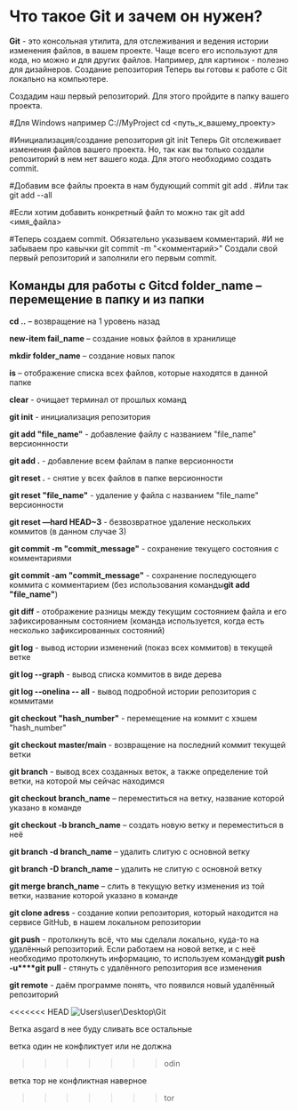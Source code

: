 # Что такое Git и зачем он нужен?
**Git** - это консольная утилита, для отслеживания и ведения истории изменения файлов, в вашем проекте. Чаще всего его используют для кода, но можно и для других файлов. Например, для картинок - полезно для дизайнеров.
Создание репозитория
Теперь вы готовы к работе с Git локально на компьютере.

Создадим наш первый репозиторий. Для этого пройдите в папку вашего проекта.

 #Для Windows например С://MyProject
cd <путь_к_вашему_проекту>

#Инициализация/создание репозитория
git init
Теперь Git отслеживает изменения файлов вашего проекта. Но, так как вы только создали репозиторий в нем нет вашего кода. Для этого необходимо создать commit.

#Добавим все файлы проекта в нам будующий commit
git add .
#Или так
git add --all

#Если хотим добавить конкретный файл то можно так
git add <имя_файла> 

#Теперь создаем commit. Обязательно указываем комментарий.
#И не забываем про кавычки
git commit -m "<комментарий>"
Cоздали свой первый репозиторий и заполнили его первым commit.
## Команды для работы с Git**cd folder_name** – перемещение в папку и из папки

**cd ..** – возвращение на 1 уровень назад

**new-item fail_name** – создание новых файлов в хранилище

**mkdir folder_name** – создание новых папок

**is** – отображение списка всех файлов, которые находятся в данной папке

**clear** - очищает терминал от прошлых команд

**git init** - инициализация репозитория

**git add "file_name"** - добавление файлу с названием "file_name" версионнности

**git add .** - добавление всем файлам в папке версионности

**git reset .** - снятие у всех файлов в папке версионности

**git reset "file_name"** - удаление у файла с названием "file_name" версионности

**git reset —hard HEAD~3** - безвозвратное удаление нескольких коммитов (в данном случае 3)

**git commit -m "commit_message"** - сохранение текущего состояния с комментариями

**git commit -am "commit_message"** - сохранение последующего коммита с комментарием (без использования команды**git add "file_name"**)

**git diff** - отображение разницы между текущим состоянием файла и его зафиксированным состоянием (команда используется, когда есть несколько зафиксированных состояний)

**git log** - вывод истории изменений (показ всех коммитов) в текущей ветке

**git log --graph** - вывод списка коммитов в виде дерева

**git log --onelina -- all** - вывод подробной истории репозитория с коммитами

**git checkout "hash_number"** - перемещение на коммит с хэшем "hash_number"

**git checkout master/main** - возвращение на последний коммит текущей ветки

**git branch** - вывод всех созданных веток, а также определение той ветки, на которой мы сейчас находимся

**git checkout branch_name** – переместиться на ветку, название которой указано в команде

**git checkout -b branch_name** – создать новую ветку и переместиться в неё

**git branch -d branch_name** – удалить слитую с основной ветку

**git branch -D branch_name** – удалить не слитую с основной ветку

**git merge branch_name** – слить в текущую ветку изменения из той ветки, название которой указано в команде

**git clone adress** - создание копии репозитория, который находится на сервисе GitHub, в нашем локальном репозитории

**git push** - протолкнуть всё, что мы сделали локально, куда-то на удалённый репозиторий. Если работаем на новой ветке, и с неё необходимо протолкнуть информацию, то используем команду**git push -u****git pull** - стянуть с удалённого репозитория все изменения

**git remote** - даём программе понять, что появился новый удалённый репозиторий

<<<<<<< HEAD
![Users\user\Desktop\Git](https://imgproxy.evilmartians.com/j01iIrLzqUq2ISQ6E7hlyaVGstY54YqNRyj2p-NFsPE/rs:fill:880:516/plain/https://brainwashing.pro/rails/active_storage/blobs/eyJfcmFpbHMiOnsibWVzc2FnZSI6IkJBaHBBa29CIiwiZXhwIjpudWxsLCJwdXIiOiJibG9iX2lkIn19--629745fbbe6baddded93a4fb901758c3117a3f7d/Brainwashing-RoR-Git.jpg)

Ветка asgard в нее буду сливать все остальные

ветка один не конфликтует или не должна
>>>>>>> odin

ветка тор не конфликтная наверное
>>>>>>> tor

